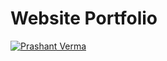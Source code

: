# Website Portfolio

[![Prashant Verma](https://github.com/prashver/prashver.github.io/assets/84378440/5b87f5d1-e3f6-4b8d-a8b0-889d96e6af07)](https://prashver.github.io)
